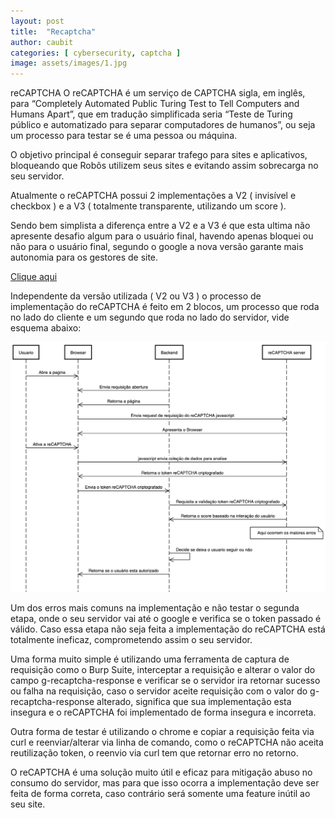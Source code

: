 ```yaml
---
layout: post
title:  "Recaptcha"
author: caubit
categories: [ cybersecurity, captcha ]
image: assets/images/1.jpg
---
```

reCAPTCHA
O reCAPTCHA é um serviço de CAPTCHA sigla, em inglês, para “Completely Automated Public Turing Test to Tell Computers and Humans Apart”, que em tradução simplificada seria “Teste de Turing público e automatizado para separar computadores de humanos”, ou seja um processo para testar se é uma pessoa ou máquina. 

O objetivo principal é conseguir separar trafego para sites e aplicativos, bloqueando que Robôs utilizem seus sites e evitando assim sobrecarga no seu servidor. 

Atualmente o reCAPTCHA possui 2 implementações a V2 ( invisível e checkbox ) e a V3 ( totalmente transparente, utilizando um score ).

Sendo bem simplista a diferença entre a V2 e a V3 é que esta ultima não apresente desafio algum para o usuário final, havendo apenas bloquei ou não para o usuário final, segundo o google a nova versão garante mais autonomia para os gestores de site. 

[Clique aqui](https://youtu.be/tbvxFW4UJdU)

Independente da versão utilizada ( V2 ou V3 ) o processo de implementação do reCAPTCHA é feito em 2 blocos, um processo que roda no lado do cliente e um segundo que roda no lado do servidor, vide esquema abaixo:

![enter image description here](../assets/images/sequencerecaptcha.png)

Um dos erros mais comuns na implementação e não testar o segunda etapa, onde o seu servidor vai até o google e verifica se o token passado é válido. Caso essa etapa não seja feita  a implementação do reCAPTCHA está totalmente ineficaz, comprometendo assim o seu servidor.

Uma forma muito simple é utilizando uma ferramenta de captura de requisição como o Burp Suite, interceptar a requisição e alterar o valor do campo g-recaptcha-response e verificar se o servidor ira retornar sucesso ou falha na requisição, caso o servidor aceite requisição com o valor do g-recaptcha-response alterado, significa que sua implementação esta insegura e o reCAPTCHA foi implementado de forma insegura e incorreta. 
 
Outra forma de testar é utilizando o chrome e copiar a requisição feita via curl e reenviar/alterar via linha de comando, como o reCAPTCHA não aceita reutilização token, o reenvio via curl tem que retornar erro no retorno.

O reCAPTCHA é uma solução muito útil e eficaz para mitigação abuso no consumo do servidor, mas para que isso ocorra a implementação deve ser feita de forma correta, caso contrário será somente uma feature inútil ao seu site. 
